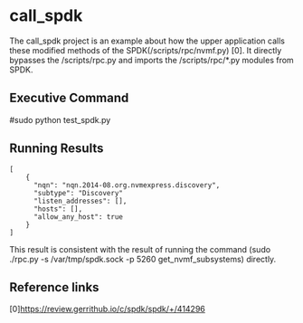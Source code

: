 call_spdk
=========
The call_spdk project is an example about how the upper application calls these modified methods of the  SPDK(/scripts/rpc/nvmf.py) [0]. It directly bypasses the /scripts/rpc.py and imports the /scripts/rpc/*.py modules from SPDK.

Executive Command
-----------------
#sudo python test_spdk.py

Running Results
---------------
```
[
    {
      "nqn": "nqn.2014-08.org.nvmexpress.discovery",
      "subtype": "Discovery"
      "listen_addresses": [],
      "hosts": [],
      "allow_any_host": true
    }
]
```

This result is consistent with the result of running the command (sudo ./rpc.py -s /var/tmp/spdk.sock -p 5260 get_nvmf_subsystems) directly.

Reference links
---------------
[0]https://review.gerrithub.io/c/spdk/spdk/+/414296
